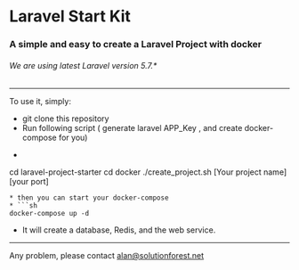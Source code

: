 # Laravel Start Kit
### A simple and easy to create a Laravel Project with docker
###### We are using latest Laravel version 5.7.*

---

To use it, simply:

* git clone this repository
* Run following script ( generate laravel APP_Key , and create docker-compose for you)
* ```sh
cd laravel-project-starter
cd docker
./create_project.sh [Your project name] [your port]
```
* then you can start your docker-compose
* ```sh
docker-compose up -d
```
* It will create a database, Redis, and the web service.
---

Any problem, please contact alan@solutionforest.net
